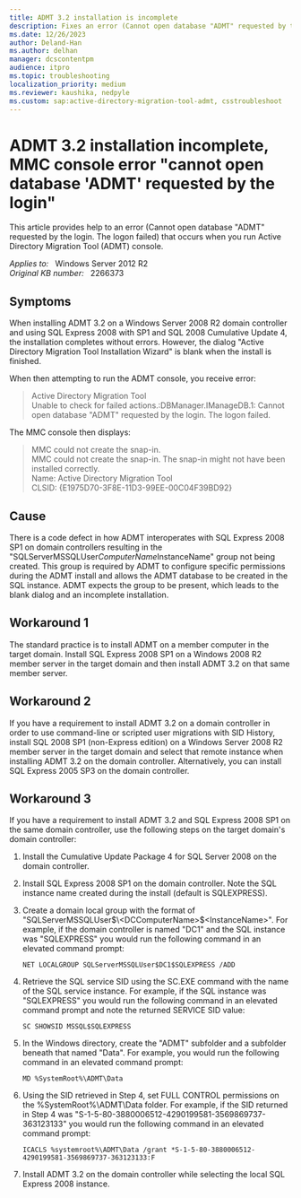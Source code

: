 ```yaml
---
title: ADMT 3.2 installation is incomplete
description: Fixes an error (Cannot open database "ADMT" requested by the login. The logon failed) that occurs when you run Active Directory Migration Tool (ADMT) console.
ms.date: 12/26/2023
author: Deland-Han
ms.author: delhan
manager: dcscontentpm
audience: itpro
ms.topic: troubleshooting
localization_priority: medium
ms.reviewer: kaushika, nedpyle
ms.custom: sap:active-directory-migration-tool-admt, csstroubleshoot
---
```

# ADMT 3.2 installation incomplete, MMC console error "cannot open database 'ADMT' requested by the login"

This article provides help to an error (Cannot open database "ADMT" requested by the login. The logon failed) that occurs when you run Active Directory Migration Tool (ADMT) console.

_Applies to:_ &nbsp; Windows Server 2012 R2  
_Original KB number:_ &nbsp; 2266373

## Symptoms

When installing ADMT 3.2 on a Windows Server 2008 R2 domain controller and using SQL Express 2008 with SP1 and SQL 2008 Cumulative Update 4, the installation completes without errors. However, the dialog "Active Directory Migration Tool Installation Wizard" is blank when the install is finished.

When then attempting to run the ADMT console, you receive error:
> Active Directory Migration Tool  
Unable to check for failed actions.:DBManager.IManageDB.1: Cannot open database "ADMT" requested by the login. The logon failed.  

The MMC console then displays:
> MMC could not create the snap-in.  
MMC could not create the snap-in. The snap-in might not have been installed correctly.  
Name: Active Directory Migration Tool  
CLSID: {E1975D70-3F8E-11D3-99EE-00C04F39BD92}  

## Cause

There is a code defect in how ADMT interoperates with SQL Express 2008 SP1 on domain controllers resulting in the "SQLServerMSSQLUser$ComputerName$InstanceName" group not being created. This group is required by ADMT to configure specific permissions during the ADMT install and allows the ADMT database to be created in the SQL instance. ADMT expects the group to be present, which leads to the blank dialog and an incomplete installation.

## Workaround 1

The standard practice is to install ADMT on a member computer in the target domain. Install SQL Express 2008 SP1 on a Windows 2008 R2 member server in the target domain and then install ADMT 3.2 on that same member server.

## Workaround 2

If you have a requirement to install ADMT 3.2 on a domain controller in order to use command-line or scripted user migrations with SID History, install SQL 2008 SP1 (non-Express edition) on a Windows Server 2008 R2 member server in the target domain and select that remote instance when installing ADMT 3.2 on the domain controller. Alternatively, you can install SQL Express 2005 SP3 on the domain controller.

## Workaround 3

If you have a requirement to install ADMT 3.2 and SQL Express 2008 SP1 on the same domain controller, use the following steps on the target domain's domain controller:

1. Install the Cumulative Update Package 4 for SQL Server 2008 on the domain controller.

2. Install SQL Express 2008 SP1 on the domain controller. Note the SQL instance name created during the install (default is SQLEXPRESS).

3. Create a domain local group with the format of "SQLServerMSSQLUser$\<DCComputerName>$\<InstanceName>". For example, if the domain controller is named "DC1" and the SQL instance was "SQLEXPRESS" you would run the following command in an elevated command prompt:

    ```console
    NET LOCALGROUP SQLServerMSSQLUser$DC1$SQLEXPRESS /ADD
    ```

4. Retrieve the SQL service SID using the SC.EXE command with the name of the SQL service instance. For example, if the SQL instance was "SQLEXPRESS" you would run the following command in an elevated command prompt and note the returned SERVICE SID value:

    ```console
    SC SHOWSID MSSQL$SQLEXPRESS
    ```

5. In the Windows directory, create the "ADMT" subfolder and a subfolder beneath that named "Data". For example, you would run the following command in an elevated command prompt:

    ```console
    MD %SystemRoot%\ADMT\Data
    ```

6. Using the SID retrieved in Step 4, set FULL CONTROL permissions on the %SystemRoot%\ADMT\Data folder. For example, if the SID returned in Step 4 was "S-1-5-80-3880006512-4290199581-3569869737-363123133" you would run the following command in an elevated command prompt:

    ```console
    ICACLS %systemroot%\ADMT\Data /grant *S-1-5-80-3880006512-4290199581-3569869737-363123133:F
    ```

7. Install ADMT 3.2 on the domain controller while selecting the local SQL Express 2008 instance.
